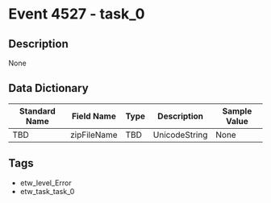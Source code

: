 # Event 4527 - task_0

## Description
None

## Data Dictionary
|Standard Name|Field Name|Type|Description|Sample Value|
|---|---|---|---|---|
|TBD|zipFileName|TBD|UnicodeString|None|None|

## Tags
* etw_level_Error
* etw_task_task_0